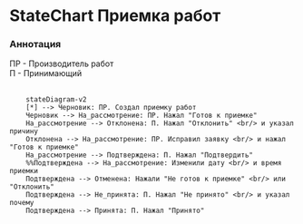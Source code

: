 # StateChart Приемка работ
### Аннотация <br/>
ПР - Производитель работ <br/>
П - Принимающий
<br/>
<br/>


```mermaid
    stateDiagram-v2
    [*] --> Черновик: ПР. Создал приемку работ
    Черновик --> На_рассмотрение: ПР. Нажал "Готов к приемке"
    На_рассмотрение --> Отклонена: П. Нажал "Отклонить" <br/> и указал причину
    Отклонена --> На_рассмотрение: ПР. Исправил заявку <br/> и нажал "Готов к приемке"
    На_рассмотрение --> Подтверждена: П. Нажал "Подтвердить"
    %%Подтверждена --> На_рассмотрение: Изменили дату <br/> и время приемки
    Подтверждена --> Отменена: Нажали "Не готов к приемке" <br/> или "Отклонить"
    Подтверждена --> Не_принята: П. Нажал "Не принято" <br/> и указал почему
    Подтверждена --> Принята: П. Нажал "Принято"
```
<br/>
<br/>
<br/>
<br/>
<br/>


